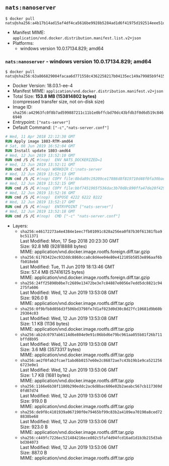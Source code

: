 ## `nats:nanoserver`

```console
$ docker pull nats@sha256:a4b17b14ad15af4df4ca5616be9928b5284ad1d6f41975d192514eee51d630f6
```

-	Manifest MIME: `application/vnd.docker.distribution.manifest.list.v2+json`
-	Platforms:
	-	windows version 10.0.17134.829; amd64

### `nats:nanoserver` - windows version 10.0.17134.829; amd64

```console
$ docker pull nats@sha256:63a866829004facaa6d771558c4362258217b04135ec149a79985b9f4152496d
```

-	Docker Version: 18.03.1-ee-4
-	Manifest MIME: `application/vnd.docker.distribution.manifest.v2+json`
-	Total Size: **153.8 MB (153814802 bytes)**  
	(compressed transfer size, not on-disk size)
-	Image ID: `sha256:a42963fc0f8b7ad599887211c11b1e0bffcbd70dc43bfdb3f0d6d519c8466940`
-	Entrypoint: `["nats-server"]`
-	Default Command: `["-c","nats-server.conf"]`

```dockerfile
# Wed, 11 Apr 2018 22:12:30 GMT
RUN Apply image 1803-RTM-amd64
# Sat, 08 Jun 2019 16:52:04 GMT
RUN Install update 1803-amd64
# Wed, 12 Jun 2019 13:52:10 GMT
RUN cmd /S /C #(nop)  ENV NATS_DOCKERIZED=1
# Wed, 12 Jun 2019 13:52:11 GMT
RUN cmd /S /C #(nop) WORKDIR C:\nats-server
# Wed, 12 Jun 2019 13:52:13 GMT
RUN cmd /S /C #(nop) COPY file:8bda89c19209ce17886d8f819710d48f0fa30bae2ca05800ddb6f858346a4bd3 in nats-server.exe 
# Wed, 12 Jun 2019 13:52:15 GMT
RUN cmd /S /C #(nop) COPY file:bbf7451965f536dac3b70d8c890ffa47de20f4293b62aa28cb0cd84498d5e7dc in nats-server.conf 
# Wed, 12 Jun 2019 13:52:16 GMT
RUN cmd /S /C #(nop)  EXPOSE 4222 6222 8222
# Wed, 12 Jun 2019 13:52:17 GMT
RUN cmd /S /C #(nop)  ENTRYPOINT ["nats-server"]
# Wed, 12 Jun 2019 13:52:18 GMT
RUN cmd /S /C #(nop)  CMD ["-c" "nats-server.conf"]
```

-	Layers:
	-	`sha256:e46172273a4e4384e1eec7fb01091c828a256ea0f87b30f61381fba9bc511371`  
		Last Modified: Mon, 17 Sep 2018 20:23:30 GMT  
		Size: 92.8 MB (92818888 bytes)  
		MIME: application/vnd.docker.image.rootfs.foreign.diff.tar.gzip
	-	`sha256:61703422ec932ddc8860cca8c8d4ee04e80e412105b5853e896aaf6bfb018eb8`  
		Last Modified: Tue, 11 Jun 2019 18:13:46 GMT  
		Size: 57.4 MB (57416125 bytes)  
		MIME: application/vnd.docker.image.rootfs.foreign.diff.tar.gzip
	-	`sha256:24ff25890b0be7c2689e13472be3e7c84887e0056e7edd5dc8821c94275fa606`  
		Last Modified: Wed, 12 Jun 2019 13:53:08 GMT  
		Size: 926.0 B  
		MIME: application/vnd.docker.image.rootfs.diff.tar.gzip
	-	`sha256:0f9bfb8d056d3f506bd3798fe7d1af023d0d30c8d27fc10681d9b60b29304c03`  
		Last Modified: Wed, 12 Jun 2019 13:53:08 GMT  
		Size: 1.1 KB (1136 bytes)  
		MIME: application/vnd.docker.image.rootfs.diff.tar.gzip
	-	`sha256:ab2dc0797ab6114d6e804e9e91c06bbd6e79bc961aa055b81f26b711bffd8b95`  
		Last Modified: Wed, 12 Jun 2019 13:53:08 GMT  
		Size: 3.6 MB (3573317 bytes)  
		MIME: application/vnd.docker.image.rootfs.diff.tar.gzip
	-	`sha256:ae2f0fab2fcae71abd6b0157e60e2c86872ae7c43b19b1e9ca5212566723e0e1`  
		Last Modified: Wed, 12 Jun 2019 13:53:06 GMT  
		Size: 1.7 KB (1681 bytes)  
		MIME: application/vnd.docker.image.rootfs.diff.tar.gzip
	-	`sha256:1166e6b38f1180b290eddc2ac6d8bac606e02b2aeabc567cb117369d0fd07d74`  
		Last Modified: Wed, 12 Jun 2019 13:53:06 GMT  
		Size: 919.0 B  
		MIME: application/vnd.docker.image.rootfs.diff.tar.gzip
	-	`sha256:de9f8c4101939a067190f0e79465bf99c83b2a4109ea70190a8ced728838be68`  
		Last Modified: Wed, 12 Jun 2019 13:53:06 GMT  
		Size: 923.0 B  
		MIME: application/vnd.docker.image.rootfs.diff.tar.gzip
	-	`sha256:c449fc7226ec521484216ece802c5faf4d94fcd16ad1d1b3b215d3abbd384073`  
		Last Modified: Wed, 12 Jun 2019 13:53:06 GMT  
		Size: 887.0 B  
		MIME: application/vnd.docker.image.rootfs.diff.tar.gzip
